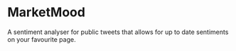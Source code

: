 # MarketMood
A sentiment analyser for public tweets that allows for up to date sentiments on your favourite page.
